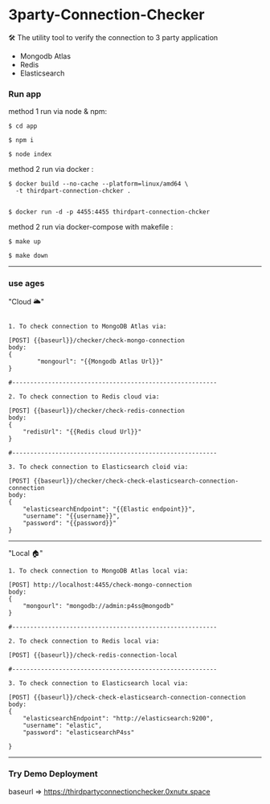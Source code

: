 # 3party-Connection-Checker

🛠️ The utility tool to verify the connection to 3 party application 
- Mongodb Atlas
- Redis
- Elasticsearch

### Run app
method 1 run via node & npm:
```
$ cd app
    
$ npm i

$ node index
```

method 2 run via docker :
```
$ docker build --no-cache --platform=linux/amd64 \
  -t thirdpart-connection-chcker .


$ docker run -d -p 4455:4455 thirdpart-connection-chcker
```

method 2 run via docker-compose with makefile :
```
$ make up

$ make down
```


---


### use ages

"Cloud 🌥️"
```

1. To check connection to MongoDB Atlas via:

[POST] {{baseurl}}/checker/check-mongo-connection
body: 
{
        "mongourl": "{{Mongodb Atlas Url}}"
}

#---------------------------------------------------------

2. To check connection to Redis cloud via:

[POST] {{baseurl}}/checker/check-redis-connection
body: 
{
    "redisUrl": "{{Redis cloud Url}}"
}

#---------------------------------------------------------

3. To check connection to Elasticsearch cloid via:

[POST] {{baseurl}}/checker/check-check-elasticsearch-connection-connection
body: 
{
    "elasticsearchEndpoint": "{{Elastic endpoint}}",
    "username": "{{username}}",
    "password": "{{password}}"
}
```

---

"Local 🏠"
```
1. To check connection to MongoDB Atlas local via:

[POST] http://localhost:4455/check-mongo-connection
body: 
{
    "mongourl": "mongodb://admin:p4ss@mongodb"
}

#---------------------------------------------------------

2. To check connection to Redis local via:

[POST] {{baseurl}}/check-redis-connection-local

#---------------------------------------------------------

3. To check connection to Elasticsearch local via:

[POST] {{baseurl}}/check-check-elasticsearch-connection-connection
body: 
{
    "elasticsearchEndpoint": "http://elasticsearch:9200",
    "username": "elastic",
    "password": "elasticsearchP4ss"

}
```


---

###  Try Demo Deployment 
baseurl => https://thirdpartyconnectionchecker.0xnutx.space

